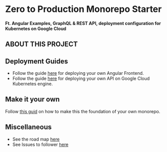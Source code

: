 # Zero to Production Monorepo Starter

#### Ft. Angular Examples, GraphQL & REST API, deployment configuration for Kubernetes on Google Cloud

## ABOUT THIS PROJECT

## Deployment Guides

- Follow the guide [here](./docs/guides/ANGULAR_DEPLOYMENT.md) for deploying your own Angular Frontend.
- Follow the guide [here](./docs/guides/API_DEPLOYMENT.md) for deploying your own API on Google Cloud Kubernetes engine.

## Make it your own

Follow [this guid](./docs/guides/MAKE_IT_YOU_OWN.md) on how to make this the foundation of your own monorepo.

## Miscellaneous

- See the road map [here](./docs/ROAD_MAP.md)
- See Issues to follower [here](./docs/ISSUES_TO_TRACK.md)

